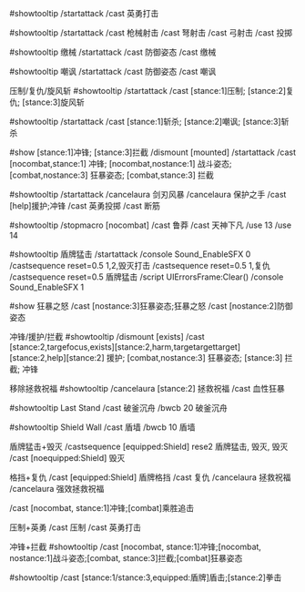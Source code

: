 #showtooltip
/startattack
/cast 英勇打击

#showtooltip
/startattack
/cast 枪械射击
/cast 弩射击
/cast 弓射击
/cast 投掷



#showtooltip 缴械
/startattack
/cast 防御姿态
/cast 缴械

#showtooltip 嘲讽
/startattack
/cast 防御姿态
/cast 嘲讽

压制/复仇/旋风斩
#showtooltip
/startattack
/cast [stance:1]压制; [stance:2]复仇; [stance:3]旋风斩

#showtooltip
/startattack
/cast [stance:1]斩杀; [stance:2]嘲讽; [stance:3]斩杀



#show [stance:1]冲锋; [stance:3]拦截
/dismount [mounted]
/startattack
/cast [nocombat,stance:1] 冲锋; [nocombat,nostance:1] 战斗姿态; [combat,nostance:3] 狂暴姿态; [combat,stance:3] 拦截


#showtooltip
/startattack
/cancelaura 剑刃风暴 
/cancelaura 保护之手 
/cast [help]援护;冲锋
/cast 英勇投掷
/cast 断筋


#showtooltip
/stopmacro [nocombat] 
/cast 鲁莽
/cast 天神下凡
/use 13
/use 14


#showtooltip 盾牌猛击
/startattack 
/console Sound_EnableSFX 0 
/castsequence reset=0.5 1,2,毁灭打击
/castsequence reset=0.5 1,复仇
/castsequence reset=0.5 盾牌猛击
/script UIErrorsFrame:Clear() 
/console Sound_EnableSFX 1


#show 狂暴之怒
/cast [nostance:3]狂暴姿态;狂暴之怒
/cast [nostance:2]防御姿态


冲锋/援护/拦截
#showtooltip
/dismount [exists]
/cast [stance:2,targefocus,exists][stance:2,harm,targetargettarget][stance:2,help][stance:2] 援护; [combat,nostance:3] 狂暴姿态; [stance:3] 拦截; 冲锋


移除拯救祝福
#showtooltip
/cancelaura [stance:2] 拯救祝福
/cast 血性狂暴


#showtooltip Last Stand
/cast 破釜沉舟
/bwcb 20 破釜沉舟


#showtooltip Shield Wall
/cast 盾墙
/bwcb 10 盾墙


盾牌猛击+毁灭
/castsequence [equipped:Shield] rese2 盾牌猛击, 毁灭, 毁灭
/cast [noequipped:Shield] 毁灭


格挡+复仇
/cast [equipped:Shield] 盾牌格挡
/cast 复仇
/cancelaura 拯救祝福
/cancelaura 强效拯救祝福


/cast [nocombat, stance:1]冲锋;[combat]乘胜追击


压制+英勇
/cast 压制
/cast 英勇打击


冲锋+拦截
#showtooltip
/cast [nocombat, stance:1]冲锋;[nocombat, nostance:1]战斗姿态;[combat, stance:3]拦截;[combat]狂暴姿态


#showtooltip
/cast [stance:1/stance:3,equipped:盾牌]盾击;[stance:2]拳击



